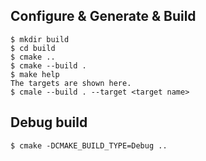 
## Configure & Generate & Build

	$ mkdir build
	$ cd build
	$ cmake ..
	$ cmake --build .
	$ make help
	The targets are shown here.
	$ cmale --build . --target <target name>

## Debug build

	$ cmake -DCMAKE_BUILD_TYPE=Debug ..

